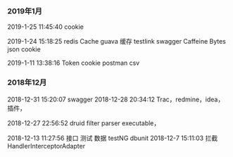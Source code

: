 

### 2019年1月

2019-1-25 11:45:40
 cookie
 
2019-1-24 15:18:25
redis Cache guava 缓存 testlink swagger Caffeine Bytes json cookie

2019-1-11 13:38:16
Token cookie postman csv 

### 2018年12月
2018-12-31 15:20:07
swagger
2018-12-28 20:34:12
Trac，redmine，idea，插件，

2018-12-27 22:56:52
druid filter parser executable，

2018-12-13 11:27:56
接口 测试 数据 testNG dbunit
2018-12-7 15:11:03
拦截 HandlerInterceptorAdapter



